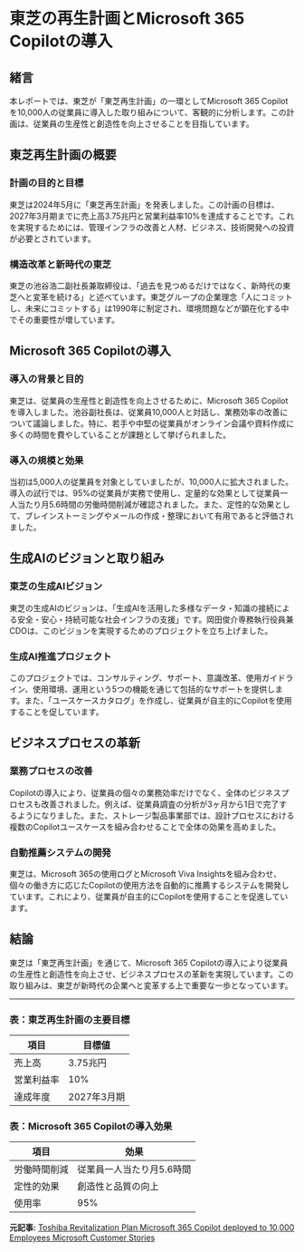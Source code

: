 # 東芝の再生計画とMicrosoft 365 Copilotの導入

## 緒言

本レポートでは、東芝が「東芝再生計画」の一環としてMicrosoft 365 Copilotを10,000人の従業員に導入した取り組みについて、客観的に分析します。この計画は、従業員の生産性と創造性を向上させることを目指しています。

## 東芝再生計画の概要

### 計画の目的と目標

東芝は2024年5月に「東芝再生計画」を発表しました。この計画の目標は、2027年3月期までに売上高3.75兆円と営業利益率10%を達成することです。これを実現するためには、管理インフラの改善と人材、ビジネス、技術開発への投資が必要とされています。

### 構造改革と新時代の東芝

東芝の池谷浩二副社長兼取締役は、「過去を見つめるだけではなく、新時代の東芝へと変革を続ける」と述べています。東芝グループの企業理念「人にコミットし、未来にコミットする」は1990年に制定され、環境問題などが顕在化する中でその重要性が増しています。

## Microsoft 365 Copilotの導入

### 導入の背景と目的

東芝は、従業員の生産性と創造性を向上させるために、Microsoft 365 Copilotを導入しました。池谷副社長は、従業員10,000人と対話し、業務効率の改善について議論しました。特に、若手や中堅の従業員がオンライン会議や資料作成に多くの時間を費やしていることが課題として挙げられました。

### 導入の規模と効果

当初は5,000人の従業員を対象としていましたが、10,000人に拡大されました。導入の試行では、95%の従業員が実務で使用し、定量的な効果として従業員一人当たり月5.6時間の労働時間削減が確認されました。また、定性的な効果として、ブレインストーミングやメールの作成・整理において有用であると評価されました。

## 生成AIのビジョンと取り組み

### 東芝の生成AIビジョン

東芝の生成AIのビジョンは、「生成AIを活用した多様なデータ・知識の接続による安全・安心・持続可能な社会インフラの支援」です。岡田俊介専務執行役員兼CDOは、このビジョンを実現するためのプロジェクトを立ち上げました。

### 生成AI推進プロジェクト

このプロジェクトでは、コンサルティング、サポート、意識改革、使用ガイドライン、使用環境、運用という5つの機能を通じて包括的なサポートを提供します。また、「ユースケースカタログ」を作成し、従業員が自主的にCopilotを使用することを促しています。

## ビジネスプロセスの革新

### 業務プロセスの改善

Copilotの導入により、従業員の個々の業務効率だけでなく、全体のビジネスプロセスも改善されました。例えば、従業員調査の分析が3ヶ月から1日で完了するようになりました。また、ストレージ製品事業部では、設計プロセスにおける複数のCopilotユースケースを組み合わせることで全体の効果を高めました。

### 自動推薦システムの開発

東芝は、Microsoft 365の使用ログとMicrosoft Viva Insightsを組み合わせ、個々の働き方に応じたCopilotの使用方法を自動的に推薦するシステムを開発しています。これにより、従業員が自主的にCopilotを使用することを促進しています。

## 結論

東芝は「東芝再生計画」を通じて、Microsoft 365 Copilotの導入により従業員の生産性と創造性を向上させ、ビジネスプロセスの革新を実現しています。この取り組みは、東芝が新時代の企業へと変革する上で重要な一歩となっています。

---

### 表：東芝再生計画の主要目標

| 項目 | 目標値 |
|----------------|--------------|
| 売上高 | 3.75兆円 |
| 営業利益率 | 10% |
| 達成年度 | 2027年3月期 |

### 表：Microsoft 365 Copilotの導入効果

| 項目 | 効果 |
|----------------|----------------------|
| 労働時間削減 | 従業員一人当たり月5.6時間 |
| 定性的効果 | 創造性と品質の向上 |
| 使用率 | 95% |

**元記事:** [Toshiba Revitalization Plan Microsoft 365 Copilot deployed to 10,000 Employees Microsoft Customer Stories](https://www.microsoft.com/en/customers/story/23123-toshiba-corporation-microsoft-viva-insights)
